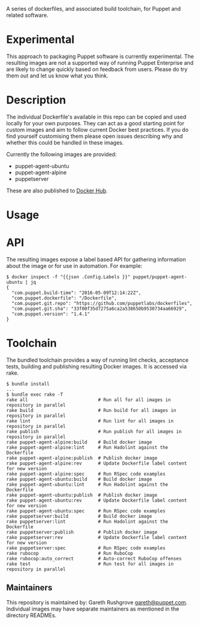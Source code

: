 A series of dockerfiles, and associated build toolchain, for Puppet and
related software.

# Experimental

This approach to packaging Puppet software is currently experimental.
The resulting images are not a supported way of running Puppet
Enterprise and are likely to change quickly based on feedback from
users. Please do try them out and let us know what you think.

# Description

The individual Dockerfile's available in this repo can be copied and
used locally for your own purposes. They can act as a good starting
point for custom images and aim to follow current Docker best practices.
If you do find yourself customising them please open issues describing
why and whether this could be handled in these images.

Currently the following images are provided:

* puppet-agent-ubuntu
* puppet-agent-alpine
* puppetserver

These are also published to [Docker Hub](https://hub.docker.com/puppet).

# Usage



# API

The resulting images expose a label based API for gathering information
about the image or for use in automation. For example:

```
$ docker inspect -f "{{json .Config.Labels }}" puppet/puppet-agent-ubuntu | jq
{
  "com.puppet.build-time": "2016-05-09T12:14:22Z",
  "com.puppet.dockerfile": "/Dockerfile",
  "com.puppet.git.repo": "https://github.com/puppetlabs/dockerfiles",
  "com.puppet.git.sha": "33f00f35d7275a6ca2a538650b9530734aa66929",
  "com.puppet.version": "1.4.1"
}
```

# Toolchain

The bundled toolchain provides a way of running lint checks, acceptance
tests, building and publishing resulting Docker images. It is accessed via rake.

```
$ bundle install
...
$ bundle exec rake -T
rake all                          # Run all for all images in repository in parallel
rake build                        # Run build for all images in repository in parallel
rake lint                         # Run lint for all images in repository in parallel
rake publish                      # Run publish for all images in repository in parallel
rake puppet-agent-alpine:build    # Build docker image
rake puppet-agent-alpine:lint     # Run Hadolint against the Dockerfile
rake puppet-agent-alpine:publish  # Publish docker image
rake puppet-agent-alpine:rev      # Update Dockerfile label content for new version
rake puppet-agent-alpine:spec     # Run RSpec code examples
rake puppet-agent-ubuntu:build    # Build docker image
rake puppet-agent-ubuntu:lint     # Run Hadolint against the Dockerfile
rake puppet-agent-ubuntu:publish  # Publish docker image
rake puppet-agent-ubuntu:rev      # Update Dockerfile label content for new version
rake puppet-agent-ubuntu:spec     # Run RSpec code examples
rake puppetserver:build           # Build docker image
rake puppetserver:lint            # Run Hadolint against the Dockerfile
rake puppetserver:publish         # Publish docker image
rake puppetserver:rev             # Update Dockerfile label content for new version
rake puppetserver:spec            # Run RSpec code examples
rake rubocop                      # Run RuboCop
rake rubocop:auto_correct         # Auto-correct RuboCop offenses
rake test                         # Run test for all images in repository in parallel
```

## Maintainers

This repository is maintained by: Gareth Rushgrove <gareth@puppet.com>.
Individual images may have separate maintainers as mentioned in the
directory READMEs.
